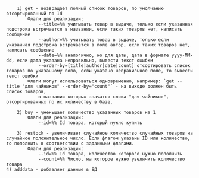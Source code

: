 		1) get - возвращает полный список товаров, по умолчанию отсортированный по Id
			Флаги для реализации:
				--title=%% учитывать товар в выдаче, только если указанная подстрока встречается в названии, если таких товаров нет, написать сообщение
				--author=%% учитывать товар в выдаче, только если указанная подстрока встречается в поле автор, если таких товаров нет, написать сообщение
				--date=%% аналогично, но для даты, дата в формате yyyy-MM-dd, если дата указана неправильно, вывести текст ошибки
				--order-by=[title|author|date|count] отсортировать список товаров по указанному полю, если указано неправильное поле, то вывести текст ошибки
			Флаги могут использоваться одновременно, например: `get --title "для чайников" --order-by="count"` - на выходе должен быть список товаров,
				в названии которых значатся слова "для чайников", отсортированных по их количеству в базе.
				
		2) buy - уменьшает количество указанных товаров на 1
			Флаги для реализации:
				--id=%% Id товара, который нужно купить
				
		3) restock - увеличивает случайное количество случайных товаров на случайное положительное число. Если флагом указаны ID или количество, то пополнить в соответствии с заданными флагами.
			Флаги для реализации:
				--id=%% Id товара, количество которого нужно пополнить
				--count=%% Число, на которое нужно увеличить количество товара
    4) adddata - добавляет данные в БД
